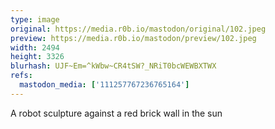 ```yaml
---
type: image
original: https://media.r0b.io/mastodon/original/102.jpeg
preview: https://media.r0b.io/mastodon/preview/102.jpeg
width: 2494
height: 3326
blurhash: UJF~Em=^kWbw~CR4tSW?_NRiT0bcWEWBXTWX
refs:
  mastodon_media: ['111257767236765164']
---
```


A robot sculpture against a red brick wall in the sun 
